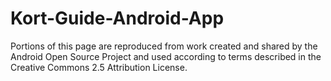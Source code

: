 # Kort-Guide-Android-App

[](https://developer.android.com/guide)



Portions of this page are reproduced from work created and shared by the Android Open Source Project and used according to terms described in the Creative Commons 2.5 Attribution License.
